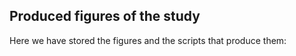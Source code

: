 ## Produced figures of the study
Here we have stored the figures and the scripts that produce them:
